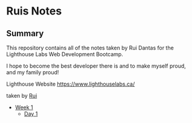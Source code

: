 # Ruis Notes 


## Summary

This repository contains all of the notes taken by Rui Dantas for the Lighthouse Labs Web Development Bootcamp.

I hope to become the best developer there is and to make myself proud, and my family proud!

Lighthouse Website https://www.lighthouselabs.ca/ 

taken by  [Rui](https://github.com/Ruheee) 

* [Week 1](/Week_1)
  * [Day 1](/Week_1/Day_1)
   